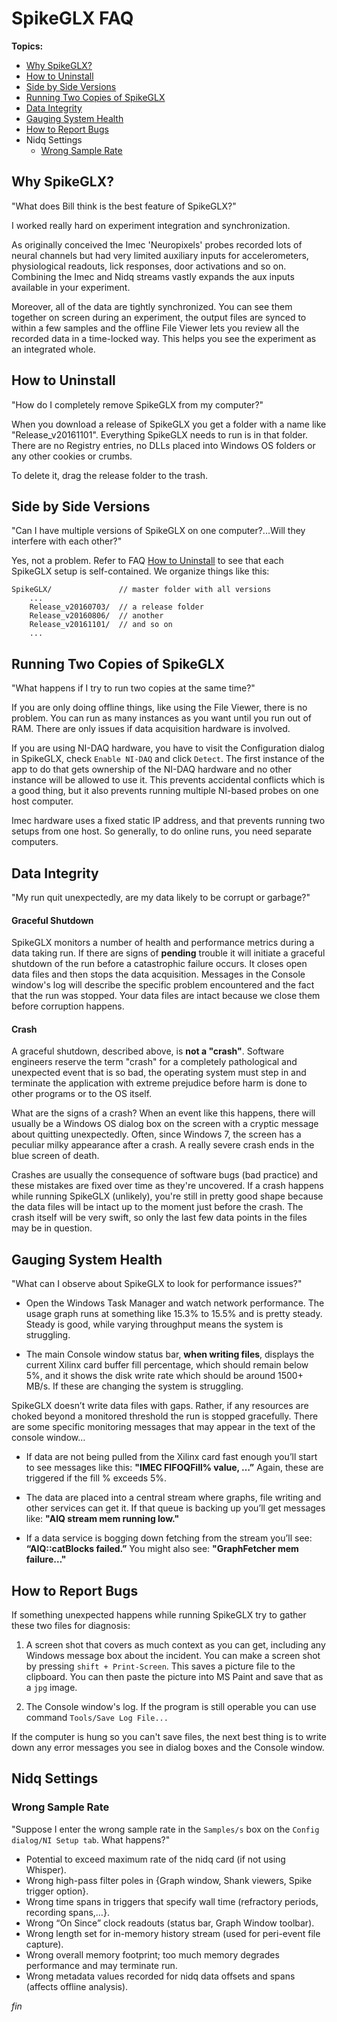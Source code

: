 # SpikeGLX FAQ

**Topics:**

* [Why SpikeGLX?](SpikeGLX_FAQ.md#why-spikeglx)
* [How to Uninstall](SpikeGLX_FAQ.md#how-to-uninstall)
* [Side by Side Versions](SpikeGLX_FAQ.md#side-by-side-versions)
* [Running Two Copies of SpikeGLX](SpikeGLX_FAQ.md#running-two-copies-of-spikeglx)
* [Data Integrity](SpikeGLX_FAQ.md#data-integrity)
* [Gauging System Health](SpikeGLX_FAQ.md#gauging-system-health)
* [How to Report Bugs](SpikeGLX_FAQ.md#how-to-report-bugs)
* Nidq Settings
    + [Wrong Sample Rate](SpikeGLX_FAQ.md#wrong-sample-rate)

## <a name="why-spikeglx"></a>Why SpikeGLX?

"What does Bill think is the best feature of SpikeGLX?"

I worked really hard on experiment integration and synchronization.

As originally conceived the Imec 'Neuropixels' probes recorded lots of
neural channels but had very limited auxiliary inputs for accelerometers,
physiological readouts, lick responses, door activations and so on.
Combining the Imec and Nidq streams vastly expands the aux inputs
available in your experiment.

Moreover, all of the data are tightly synchronized. You can see them
together on screen during an experiment, the output files are synced
to within a few samples and the offline File Viewer lets you review
all the recorded data in a time-locked way. This helps you see the
experiment as an integrated whole.

## <a name="how-to-uninstall"></a>How to Uninstall

"How do I completely remove SpikeGLX from my computer?"

When you download a release of SpikeGLX you get a folder with a name like
"Release_v20161101". Everything SpikeGLX needs to run is in that folder.
There are no Registry entries, no DLLs placed into Windows OS folders or
any other cookies or crumbs.

To delete it, drag the release folder to the trash.

## <a name="side-by-side-versions"></a>Side by Side Versions

"Can I have multiple versions of SpikeGLX on one computer?...Will they
interfere with each other?"

Yes, not a problem. Refer to FAQ
[How to Uninstall](SpikeGLX_FAQ.md#how-to-uninstall) to see
that each SpikeGLX setup is self-contained. We organize things like this:

```
SpikeGLX/               // master folder with all versions
    ...
    Release_v20160703/  // a release folder
    Release_v20160806/  // another
    Release_v20161101/  // and so on
    ...
```

## <a name="running-two-copies-of-spikeglx"></a>Running Two Copies of SpikeGLX

"What happens if I try to run two copies at the same time?"

If you are only doing offline things, like using the File Viewer, there is
no problem. You can run as many instances as you want until you run out
of RAM. There are only issues if data acquisition hardware is involved.

If you are using NI-DAQ hardware, you have to visit the Configuration dialog
in SpikeGLX, check `Enable NI-DAQ` and click `Detect`. The first instance
of the app to do that gets ownership of the NI-DAQ hardware and no other
instance will be allowed to use it. This prevents accidental conflicts which
is a good thing, but it also prevents running multiple NI-based probes on
one host computer.

Imec hardware uses a fixed static IP address, and that prevents running
two setups from one host. So generally, to do online runs, you need
separate computers.

## <a name="data-integrity"></a>Data Integrity

"My run quit unexpectedly, are my data likely to be corrupt or garbage?"

#### Graceful Shutdown

SpikeGLX monitors a number of health and performance metrics during a
data taking run. If there are signs of **pending** trouble it will
initiate a graceful shutdown of the run before a catastrophic failure
occurs. It closes open data files and then stops the data acquisition.
Messages in the Console window's log will describe the specific problem
encountered and the fact that the run was stopped. Your data files are
intact because we close them before corruption happens.

#### Crash

A graceful shutdown, described above, is **not a "crash"**. Software
engineers reserve the term "crash" for a completely pathological and
unexpected event that is so bad, the operating system must step in
and terminate the application with extreme prejudice before harm is
done to other programs or to the OS itself.

What are the signs of a crash? When an event like this happens, there
will usually be a Windows OS dialog box on the screen with a cryptic
message about quitting unexpectedly. Often, since Windows 7, the screen
has a peculiar milky appearance after a crash. A really severe crash ends
in the blue screen of death.

Crashes are usually the consequence of software bugs (bad practice) and
these mistakes are fixed over time as they're uncovered. If a crash happens
while running SpikeGLX (unlikely), you're still in pretty good shape
because the data files will be intact up to the moment just before the
crash. The crash itself will be very swift, so only the last few data
points in the files may be in question.

## <a name="gauging-system-health"></a>Gauging System Health

"What can I observe about SpikeGLX to look for performance issues?"

- Open the Windows Task Manager and watch network performance. The
usage graph runs at something like 15.3% to 15.5% and is pretty steady.
Steady is good, while varying throughput means the system is struggling.

- The main Console window status bar, **when writing files**, displays the
current Xilinx card buffer fill percentage, which should remain below
5%, and it shows the disk write rate which should be around 1500+ MB/s.
If these are changing the system is struggling.

SpikeGLX doesn’t write data files with gaps. Rather, if any resources
are choked beyond a monitored threshold the run is stopped gracefully.
There are some specific monitoring messages that may appear in the text
of the console window…

- If data are not being pulled from the Xilinx card fast enough you’ll
start to see messages like this: **"IMEC FIFOQFill% value, …”** Again,
these are triggered if the fill % exceeds 5%.

- The data are placed into a central stream where graphs, file writing
and other services can get it. If that queue is backing up you’ll get
messages like: **"AIQ stream mem running low."**

- If a data service is bogging down fetching from the stream you’ll see:
**“AIQ::catBlocks failed.”** You might also see: **"GraphFetcher mem failure…"**

## <a name="how-to-report-bugs"></a>How to Report Bugs

If something unexpected happens while running SpikeGLX try to gather these
two files for diagnosis:

1. A screen shot that covers as much context as you can get, including any
Windows message box about the incident. You can make a screen shot by
pressing `shift + Print-Screen`. This saves a picture file to the clipboard.
You can then paste the picture into MS Paint and save that as a `jpg` image.

2. The Console window's log. If the program is still operable you can use
command `Tools/Save Log File...`

If the computer is hung so you can't save files, the next best thing is
to write down any error messages you see in dialog boxes and the Console
window.

## Nidq Settings

### <a name="wrong-sample-rate"></a>Wrong Sample Rate

"Suppose I enter the wrong sample rate in the `Samples/s` box on the
`Config dialog/NI Setup tab`. What happens?"

- Potential to exceed maximum rate of the nidq card (if not using Whisper).
- Wrong high-pass filter poles in {Graph window, Shank viewers, Spike trigger option}.
- Wrong time spans in triggers that specify wall time (refractory periods, recording spans,…}.
- Wrong “On Since” clock readouts (status bar, Graph Window toolbar).
- Wrong length set for in-memory history stream (used for peri-event file capture).
- Wrong overall memory footprint; too much memory degrades performance and may terminate run.
- Wrong metadata values recorded for nidq data offsets and spans (affects offline analysis).


_fin_

